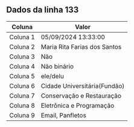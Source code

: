 ## Dados da linha 133

| Coluna | Valor |
|--------|-------|
| Coluna 1 | 05/09/2024 13:33:00 |
| Coluna 2 | Maria Rita Farias dos Santos |
| Coluna 3 | Não |
| Coluna 4 | Não binário |
| Coluna 5 | ele/delu |
| Coluna 6 | Cidade Universitária(Fundão) |
| Coluna 7 | Conservação e Restauração |
| Coluna 8 | Eletrônica e Programação |
| Coluna 9 | Email, Panfletos |

